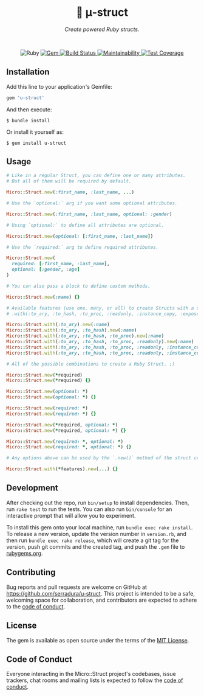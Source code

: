 <p align="center">
  <h1 align="center">🧱 μ-struct</h1>
  <p align="center"><i>Create powered Ruby structs.</i></p>
  <br>
</p>

<p align="center">
  <img src="https://img.shields.io/badge/ruby%20%3E=%202.2,%20%3C%203.2-ruby.svg?colorA=99004d&colorB=cc0066" alt="Ruby">
  <a href="https://rubygems.org/gems/u-struct">
    <img alt="Gem" src="https://img.shields.io/gem/v/u-struct.svg?style=flat-square">
  </a>
  <a href="https://github.com/serradura/u-struct/actions/workflows/ci.yml">
    <img alt="Build Status" src="https://github.com/serradura/u-struct/actions/workflows/ci.yml/badge.svg">
  </a>
  <a href="https://codeclimate.com/github/serradura/u-struct/maintainability">
    <img alt="Maintainability" src="https://api.codeclimate.com/v1/badges/2cc0204411cc2b392b7a/maintainability">
  </a>
  <a href="https://codeclimate.com/github/serradura/u-struct/test_coverage">
    <img alt="Test Coverage" src="https://api.codeclimate.com/v1/badges/2cc0204411cc2b392b7a/test_coverage">
  </a>
</p>

## Installation

Add this line to your application's Gemfile:

```ruby
gem 'u-struct'
```

And then execute:

    $ bundle install

Or install it yourself as:

    $ gem install u-struct

## Usage

```ruby
# Like in a regular Struct, you can define one or many attributes.
# But all of them will be required by default.

Micro::Struct.new(:first_name, :last_name, ...)

# Use the `optional:` arg if you want some optional attributes.

Micro::Struct.new(:first_name, :last_name, optional: :gender)

# Using `optional:` to define all attributes are optional.

Micro::Struct.new(optional: [:first_name, :last_name])

# Use the `required:` arg to define required attributes.

Micro::Struct.new(
  required: [:first_name, :last_name],
  optional: [:gender, :age]
)

# You can also pass a block to define custom methods.

Micro::Struct.new(:name) {}

# Available features (use one, many, or all) to create Structs with a special behavior:
# .with(:to_ary, :to_hash, :to_proc, :readonly, :instance_copy, :exposed_features)

Micro::Struct.with(:to_ary).new(:name)
Micro::Struct.with(:to_ary, :to_hash).new(:name)
Micro::Struct.with(:to_ary, :to_hash, :to_proc).new(:name)
Micro::Struct.with(:to_ary, :to_hash, :to_proc, :readonly).new(:name)
Micro::Struct.with(:to_ary, :to_hash, :to_proc, :readonly, :instance_copy).new(:name)
Micro::Struct.with(:to_ary, :to_hash, :to_proc, :readonly, :instance_copy, :exposed_features).new(:name)

# All of the possible combinations to create a Ruby Struct. ;)

Micro::Struct.new(*required)
Micro::Struct.new(*required) {}

Micro::Struct.new(optional: *)
Micro::Struct.new(optional: *) {}

Micro::Struct.new(required: *)
Micro::Struct.new(required: *) {}

Micro::Struct.new(*required, optional: *)
Micro::Struct.new(*required, optional: *) {}

Micro::Struct.new(required: *, optional: *)
Micro::Struct.new(required: *, optional: *) {}

# Any options above can be used by the `.new()` method of the struct creator returned by the `.with()` method.

Micro::Struct.with(*features).new(...) {}
```

## Development

After checking out the repo, run `bin/setup` to install dependencies. Then, run `rake test` to run the tests. You can also run `bin/console` for an interactive prompt that will allow you to experiment.

To install this gem onto your local machine, run `bundle exec rake install`. To release a new version, update the version number in `version.rb`, and then run `bundle exec rake release`, which will create a git tag for the version, push git commits and the created tag, and push the `.gem` file to [rubygems.org](https://rubygems.org).

## Contributing

Bug reports and pull requests are welcome on GitHub at https://github.com/serradura/u-struct. This project is intended to be a safe, welcoming space for collaboration, and contributors are expected to adhere to the [code of conduct](https://github.com/serradura/u-struct/blob/master/CODE_OF_CONDUCT.md).

## License

The gem is available as open source under the terms of the [MIT License](https://opensource.org/licenses/MIT).

## Code of Conduct

Everyone interacting in the Micro::Struct project's codebases, issue trackers, chat rooms and mailing lists is expected to follow the [code of conduct](https://github.com/serradura/u-struct/blob/master/CODE_OF_CONDUCT.md).
